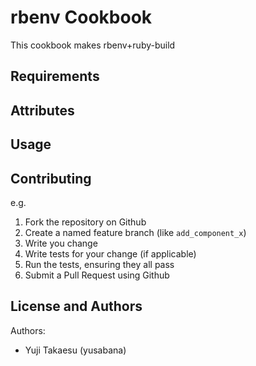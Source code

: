rbenv Cookbook
==============
This cookbook makes rbenv+ruby-build

Requirements
------------

Attributes
----------

Usage
-----

Contributing
------------

e.g.
1. Fork the repository on Github
2. Create a named feature branch (like `add_component_x`)
3. Write you change
4. Write tests for your change (if applicable)
5. Run the tests, ensuring they all pass
6. Submit a Pull Request using Github

License and Authors
-------------------
Authors:
- Yuji Takaesu (yusabana)
